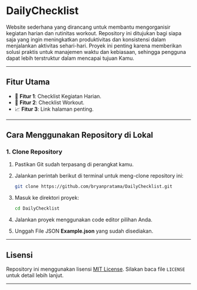 # DailyChecklist

Website sederhana yang dirancang untuk membantu mengorganisir kegiatan harian dan rutinitas workout. Repository ini ditujukan bagi siapa saja yang ingin meningkatkan produktivitas dan konsistensi dalam menjalankan aktivitas sehari-hari. Proyek ini penting karena memberikan solusi praktis untuk manajemen waktu dan kebiasaan, sehingga pengguna dapat lebih terstruktur dalam mencapai tujuan Kamu.



---

## **Fitur Utama**
- 🚀 **Fitur 1**: Checklist Kegiatan Harian.
- 🌟 **Fitur 2**: Checklist Workout.
- 📈 **Fitur 3**: Link halaman penting.

---


## **Cara Menggunakan Repository di Lokal**

### 1. Clone Repository
1. Pastikan Git sudah terpasang di perangkat kamu.
2. Jalankan perintah berikut di terminal untuk meng-clone repository ini:
   ```bash
   git clone https://github.com/bryanpratama/DailyChecklist.git
   ```

3. Masuk ke direktori proyek:
   ```bash
   cd DailyChecklist
   ```

4. Jalankan proyek menggunakan code editor pilihan Anda.
   
5. Unggah File JSON **Example.json** yang sudah disediakan.




---

## **Lisensi**
Repository ini menggunakan lisensi [MIT License](https://opensource.org/licenses/MIT). Silakan baca file `LICENSE` untuk detail lebih lanjut.

---
